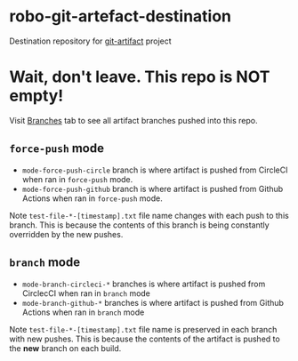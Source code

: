 # robo-git-artefact-destination
Destination repository for [git-artifact](https://github.com/drevops/git-artifact) project


# Wait, don't leave. This repo is NOT empty!

Visit [Branches](https://github.com/drevops/git-artifact-destination/branches) tab to see all artifact branches pushed into this repo.

## `force-push` mode

- `mode-force-push-circle` branch is where artifact is pushed from CircleCI when ran in `force-push` mode.
- `mode-force-push-github` branch is where artifact is pushed from Github Actions when ran in `force-push` mode.

Note `test-file-*-[timestamp].txt` file name changes with each push to this branch. This is because the contents of this branch is being constantly overridden by the new pushes.

## `branch` mode

- `mode-branch-circleci-*` branches is where artifact is pushed from CirclecCI when ran in `branch` mode 
- `mode-branch-github-*` branches is where artifact is pushed from Github Actions when ran in `branch` mode 

Note `test-file-*-[timestamp].txt` file name is preserved in each branch with new pushes. This is because the contents of the artifact is pushed to the **new** branch on each build.
